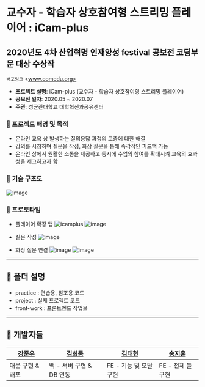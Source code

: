 # 교수자 - 학습자 상호참여형 스트리밍 플레이어 : iCam-plus
## 2020년도 4차 산업혁명 인재양성 festival 공보전 코딩부문 대상 수상작

`배포링크` <www.comedu.org>

- **프로젝트 설명**: iCam-plus (교수자 - 학습자 상호참여형 스트리밍 플레이어)
- **공모전 일자**: 2020.05 ~ 2020.07
- **주관**: 성균관대학교 대학혁신과공유센터

### 🔔 프로젝트 배경 및 목적
- 온라인 교육 상 발생하는 질의응답 과정의 고충에 대한 해결
- 강의를 시청하며 질문을 작성, 화상 질문을 통해 즉각적인 피드백 가능
- 온라인 상에서 원활한 소통을 제공하고 동시에 수업의 참여를 확대시켜 교육의 효과성을 제고하고자 함

### 🔔 기술 구조도
![image](https://user-images.githubusercontent.com/59307414/89765234-e4b1eb80-db30-11ea-973d-72d67e803b23.png)

### 🔔 프로토타입
- 플레이어 확장 탭
![icamplus](https://github.com/KangJunewoo/iCam-plus/blob/master/project/src/static/daemun/icamplus.png)
![image](https://user-images.githubusercontent.com/59307414/89763717-09589400-db2e-11ea-928d-2def17ad8817.png)

- 질문 작성
![image](https://user-images.githubusercontent.com/59307414/89763538-b2eb5580-db2d-11ea-94d2-9eabb5549684.png)

- 화상 질문 연결
![image](https://user-images.githubusercontent.com/59307414/89763583-cb5b7000-db2d-11ea-9039-f09777d27c94.png)
![image](https://user-images.githubusercontent.com/59307414/89763655-eded8900-db2d-11ea-8e26-dfb1b470746e.png)


---

## 🔔 폴더 설명
- practice : 연습용, 참조용 코드
- project : 실제 프로젝트 코드
- front-work : 프론트엔드 작업물

---

## 🔔 개발자들
| [강준우](https://github.com/KangJunewoo) | [김희동](https://github.com/ruthetum) | [김태현](https://github.com/Taehyeon-Kim) | [송지훈](https://github.com/i-colours-u) |
| --- | --- | --- | --- |
| 대문 구현 & 배포 | 백 - 서버 구현 & DB 연동 | FE - 기능 및 모달 구현 | FE - 전체 틀 구현 |
